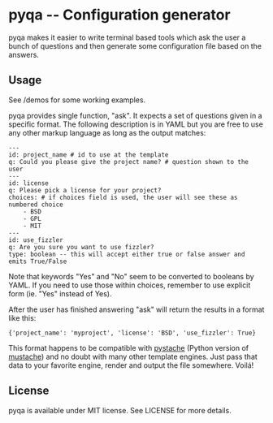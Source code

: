 # pyqa -- Configuration generator

pyqa makes it easier to write terminal based tools which ask the user a bunch of questions and then generate some configuration file based on the answers.

## Usage

See /demos for some working examples.

pyqa provides single function, "ask". It expects a set of questions given in a specific format. The following description is in YAML but you are free to use any other markup language as long as the output matches:

    ---
    id: project_name # id to use at the template
    q: Could you please give the project name? # question shown to the user
    ---
    id: license
    q: Please pick a license for your project?
    choices: # if choices field is used, the user will see these as numbered choice
        - BSD
        - GPL
        - MIT
    ---
    id: use_fizzler
    q: Are you sure you want to use fizzler?
    type: boolean -- this will accept either true or false answer and emits True/False

Note that keywords "Yes" and "No" seem to be converted to booleans by YAML. If you need to use those within choices, remember to use explicit form (ie. "Yes" instead of Yes).

After the user has finished answering "ask" will return the results in a format like this:

    {'project_name': 'myproject', 'license': 'BSD', 'use_fizzler': True}

This format happens to be compatible with [pystache](https://github.com/defunkt/pystache) (Python version of [mustache](http://mustache.github.com/)) and no doubt with many other template engines. Just pass that data to your favorite engine, render and output the file somewhere. Voilá!

## License

pyqa is available under MIT license. See LICENSE for more details.

